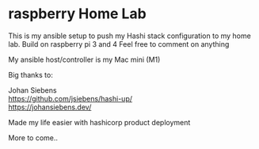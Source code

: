 # raspberry Home Lab

This is my ansible setup to push my Hashi stack configuration to my home lab. Build on raspberry pi 3 and 4
Feel free to comment on anything

My ansible host/controller is my Mac mini (M1)


Big thanks to:

Johan Siebens  
https://github.com/jsiebens/hashi-up/  
https://johansiebens.dev/  

Made my life easier with hashicorp product deployment  

More to come..
